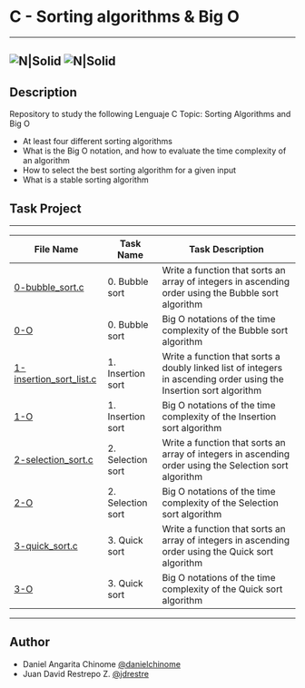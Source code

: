 # C - Sorting algorithms & Big O
---
![N|Solid](https://www.holbertonschool.com/holberton-logo.png) ![N|Solid](https://intranet.hbtn.io/assets/holberton-logo-coral-27055cb2f875eb10bf3b3942e52a24581bc0667695bdc856d4f08b469b678000.png)
---

## Description
Repository to study the following Lenguaje C Topic: Sorting Algorithms and Big O

- At least four different sorting algorithms
- What is the Big O notation, and how to evaluate the time complexity of an algorithm
- How to select the best sorting algorithm for a given input
- What is a stable sorting algorithm

## Task Project
---
File Name|Task Name|Task Description
---|---|---
[0-bubble_sort.c](https://github.com/danielcinome/sorting_algorithms/blob/master/0-bubble_sort.c)|0. Bubble sort|Write a function that sorts an array of integers in ascending order using the Bubble sort algorithm
[0-O](https://github.com/danielcinome/sorting_algorithms/blob/master/0-O)|0. Bubble sort|Big O notations of the time complexity of the Bubble sort algorithm
[1-insertion_sort_list.c](https://github.com/danielcinome/sorting_algorithms/blob/master/1-insertion_sort_list.c)|1. Insertion sort|Write a function that sorts a doubly linked list of integers in ascending order using the Insertion sort algorithm
[1-O](https://github.com/danielcinome/sorting_algorithms/blob/master/1-O)|1. Insertion sort|Big O notations of the time complexity of the Insertion sort algorithm
[2-selection_sort.c](https://github.com/danielcinome/sorting_algorithms/blob/master/2-selection_sort.c)|2. Selection sort|Write a function that sorts an array of integers in ascending order using the Selection sort algorithm
[2-O](https://github.com/danielcinome/sorting_algorithms/blob/master/2-O)|2. Selection sort|Big O notations of the time complexity of the Selection sort algorithm
[3-quick_sort.c](https://github.com/danielcinome/sorting_algorithms/blob/master/3-quick_sort.c)|3. Quick sort|Write a function that sorts an array of integers in ascending order using the Quick sort algorithm
[3-O](https://github.com/danielcinome/sorting_algorithms/blob/master/3-O)|3. Quick sort|Big O notations of the time complexity of the Quick sort algorithm

---
## Author

- Daniel Angarita Chinome [@danielchinome](https://twitter.com/danielchinome)
- Juan David Restrepo Z. [@jdrestre](https://twitter.com/jdrestre)
